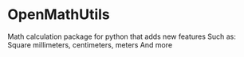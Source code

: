 # OpenMathUtils
Math calculation package for python that adds new features
Such as:
    Square millimeters, centimeters, meters
    And more
